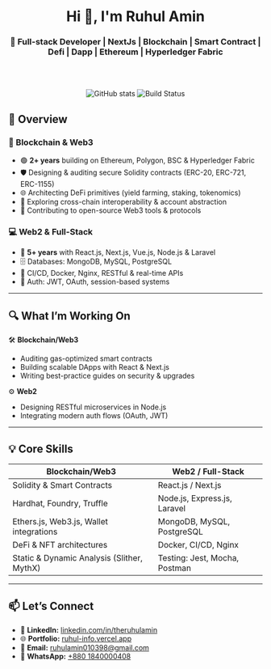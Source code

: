 <h1 align="center">Hi 👋, I'm Ruhul Amin</h1>
<h3 align="center">🚀 Full-stack Developer  | NextJs | Blockchain | Smart Contract | Defi | Dapp | Ethereum | Hyperledger Fabric </h3>


<br/>
<br/> 

<p align="center">
  
  <img src="https://github-readme-stats.vercel.app/api?username=ruhulamin1398&show_icons=true&theme=react" alt="GitHub stats" />
  <img src="https://streak-stats.demolab.com?user=ruhulamin1398&theme=tokyonight" alt="Build Status">
  

</p>

## 🧠 Overview

### 🔗 Blockchain & Web3  
- 🟢 **2+ years** building on Ethereum, Polygon, BSC & Hyperledger Fabric  
- 🛡️ Designing & auditing secure Solidity contracts (ERC-20, ERC-721, ERC-1155)  
- 🌐 Architecting DeFi primitives (yield farming, staking, tokenomics)  
- 🔄 Exploring cross-chain interoperability & account abstraction  
- 🤝 Contributing to open-source Web3 tools & protocols  

### 💻 Web2 & Full-Stack  
- 🔧 **5+ years** with React.js, Next.js, Vue.js, Node.js & Laravel  
- 🗄️ Databases: MongoDB, MySQL, PostgreSQL  
- 🚀 CI/CD, Docker, Nginx, RESTful & real-time APIs  
- 🔐 Auth: JWT, OAuth, session-based systems  

---

## 🔍 What I’m Working On

🛠️ **Blockchain/Web3**  
- Auditing gas-optimized smart contracts  
- Building scalable DApps with React & Next.js  
- Writing best-practice guides on security & upgrades  

⚙️ **Web2**  
- Designing RESTful microservices in Node.js  
- Integrating modern auth flows (OAuth, JWT)  

---

## 💡 Core Skills

| Blockchain/Web3                           | Web2 / Full-Stack                    |
|-------------------------------------------|--------------------------------------|
| Solidity & Smart Contracts                | React.js / Next.js                   |
| Hardhat, Foundry, Truffle                 | Node.js, Express.js, Laravel         |
| Ethers.js, Web3.js, Wallet integrations   | MongoDB, MySQL, PostgreSQL           |
| DeFi & NFT architectures                  | Docker, CI/CD, Nginx                 |
| Static & Dynamic Analysis (Slither, MythX)| Testing: Jest, Mocha, Postman        |

---

## 📫 Let’s Connect

- 🔗 **LinkedIn:** [linkedin.com/in/theruhulamin](https://linkedin.com/in/theruhulamin)  
- 🌐 **Portfolio:** [ruhul-info.vercel.app](https://ruhul-info.vercel.app)  
- 📧 **Email:** ruhulamin010398@gmail.com  
- 📱 **WhatsApp:** [+880 1840000408](https://wa.me/8801840000408)  
